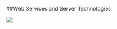 ##Web Services and Server Technologies
<html>
  <body>
    
<img src= "https://github.com/user-attachments/assets/ece0f9d1-2fd1-4dcd-bb99-4cf457046a64">





  </body>
</html>

